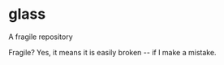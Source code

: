 # glass
A fragile repository

Fragile?  Yes, it means it is easily broken -- if I make a mistake.


